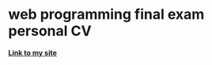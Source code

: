 # web programming final exam personal CV

__[Link to my site](https://boshwang3699.github.io/wp-final/)__
